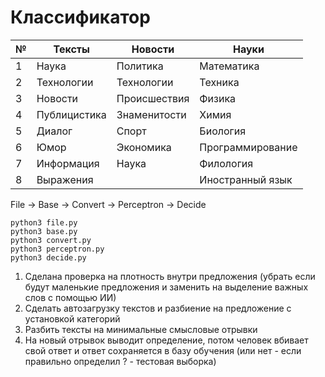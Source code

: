 # Классификатор


№ | Тексты | Новости | Науки
---|---|---|---
1 | Наука | Политика | Математика
2 | Технологии | Технологии | Техника
3 | Новости | Происшествия | Физика
4 | Публицистика | Знаменитости | Химия
5 | Диалог | Спорт | Биология
6 | Юмор | Экономика | Программирование
7 | Информация | Наука | Филология
8 | Выражения |  | Иностранный язык

File -> Base -> Convert -> Perceptron -> Decide

```
python3 file.py
python3 base.py
python3 convert.py
python3 perceptron.py
python3 decide.py
```

1. Сделана проверка на плотность внутри предложения (убрать если будут маленькие предложения и заменить на выделение важных слов с помощью ИИ)
2. Сделать автозагрузку текстов и разбиение на предложение с установкой категорий
3. Разбить тексты на минимальные смысловые отрывки
4. На новый отрывок выводит определение, потом человек вбивает свой ответ и ответ сохраняется в базу обучения (или нет - если правильно определил ? - тестовая выборка)
